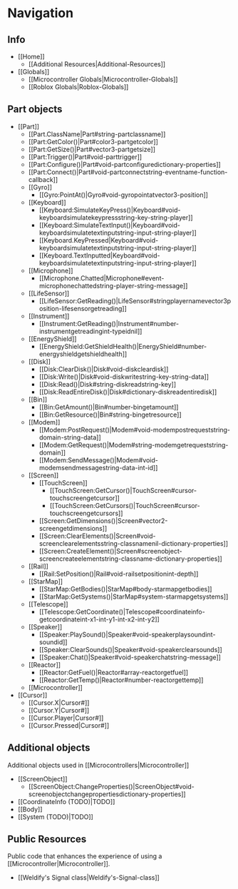 # Navigation

## Info

* [[Home]]
  * [[Additional Resources|Additional-Resources]]
* [[Globals]]
  * [[Microcontroller Globals|Microcontroller-Globals]]
  * [[Roblox Globals|Roblox-Globals]]

## Part objects

* [[Part]]
  * [[Part.ClassName|Part#string-partclassname]]
  * [[Part:GetColor()|Part#color3-partgetcolor]]
  * [[Part:GetSize()|Part#vector3-partgetsize]]
  * [[Part:Trigger()|Part#void-parttrigger]]
  * [[Part:Configure()|Part#void-partconfiguredictionary-properties]]
  * [[Part:Connect()|Part#void-partconnectstring-eventname-function-callback]]
  * [[Gyro]]
    * [[Gyro:PointAt()|Gyro#void-gyropointatvector3-position]]
  * [[Keyboard]]
    * [[Keyboard:SimulateKeyPress()|Keyboard#void-keyboardsimulatekeypressstring-key-string-player]]
    * [[Keyboard:SimulateTextInput()|Keyboard#void-keyboardsimulatetextinputstring-input-string-player]]
    * [[Keyboard.KeyPressed|Keyboard#void-keyboardsimulatetextinputstring-input-string-player]]
    * [[Keyboard.TextInputted|Keyboard#void-keyboardsimulatetextinputstring-input-string-player]]
  * [[Microphone]]
    * [[Microphone.Chatted|Microphone#event-microphonechattedstring-player-string-message]]
  * [[LifeSensor]]
    * [[LifeSensor:GetReading()|LifeSensor#stringplayernamevector3position-lifesensorgetreading]]
  * [[Instrument]]
    * [[Instrument:GetReading()|Instrument#number-instrumentgetreadingint-typeidnil]]
  * [[EnergyShield]]
    * [[EnergyShield:GetShieldHealth()|EnergyShield#number-energyshieldgetshieldhealth]]
  * [[Disk]]
    * [[Disk:ClearDisk()|Disk#void-diskcleardisk]]
    * [[Disk:Write()|Disk#void-diskwritestring-key-string-data]]
    * [[Disk:Read()|Disk#string-diskreadstring-key]]
    * [[Disk:ReadEntireDisk()|Disk#dictionary-diskreadentiredisk]]
  * [[Bin]]
    * [[Bin:GetAmount()|Bin#number-bingetamount]]
    * [[Bin:GetResource()|Bin#string-bingetresource]]
  * [[Modem]]
    * [[Modem:PostRequest()|Modem#void-modempostrequeststring-domain-string-data]]
    * [[Modem:GetRequest()|Modem#string-modemgetrequeststring-domain]]
    * [[Modem:SendMessage()|Modem#void-modemsendmessagestring-data-int-id]]
  * [[Screen]]
    * [[TouchScreen]]
      * [[TouchScreen:GetCursor()|TouchScreen#cursor-touchscreengetcursor]]
      * [[TouchScreen:GetCursors()|TouchScreen#cursor-touchscreengetcursors]]
    * [[Screen:GetDimensions()|Screen#vector2-screengetdimensions]]
    * [[Screen:ClearElements()|Screen#void-screenclearelementsstring-classnamenil-dictionary-properties]]
    * [[Screen:CreateElement()|Screen#screenobject-screencreateelementstring-classname-dictionary-properties]]
  * [[Rail]]
    * [[Rail:SetPosition()|Rail#void-railsetpositionint-depth]]
  * [[StarMap]]
    * [[StarMap:GetBodies()|StarMap#body-starmapgetbodies]]
    * [[StarMap:GetSystems()|StarMap#system-starmapgetsystems]]
  * [[Telescope]]
    * [[Telescope:GetCoordinate()|Telescope#coordinateinfo-getcoordinateint-x1-int-y1-int-x2-int-y2]]
  * [[Speaker]]
    * [[Speaker:PlaySound()|Speaker#void-speakerplaysoundint-soundid]]
    * [[Speaker:ClearSounds()|Speaker#void-speakerclearsounds]]
    * [[Speaker:Chat()|Speaker#void-speakerchatstring-message]]
  * [[Reactor]]
    * [[Reactor:GetFuel()|Reactor#array-reactorgetfuel]]
    * [[Reactor:GetTemp()|Reactor#number-reactorgettemp]]
  * [[Microcontroller]]
* [[Cursor]]
  * [[Cursor.X|Cursor#]]
  * [[Cursor.Y|Cursor#]]
  * [[Cursor.Player|Cursor#]]
  * [[Cursor.Pressed|Cursor#]]

## Additional objects

Additional objects used in [[Microcontrollers|Microcontroller]]

* [[ScreenObject]]
  * [[ScreenObject:ChangeProperties()|ScreenObject#void-screenobjectchangepropertiesdictionary-properties]]
* [[CoordinateInfo (TODO)|TODO]]
* [[Body]]
* [[System (TODO)|TODO]]

## Public Resources

Public code that enhances the experience of using a [[Microcontroller|Microcontroller]].

* [[Weldify's Signal class|Weldify's-Signal-class]]
